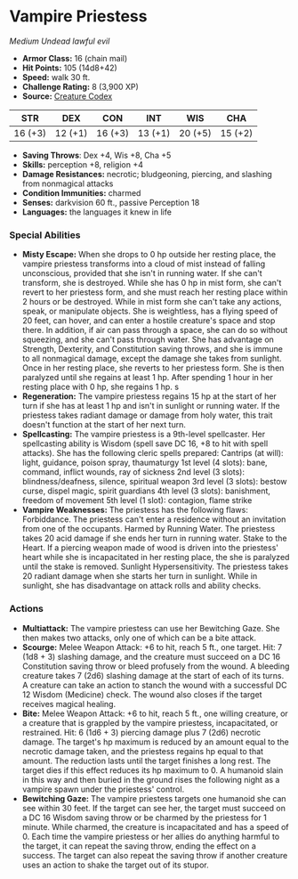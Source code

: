 # Vampire Priestess

*Medium* *Undead* *lawful evil*

- **Armor Class:** 16 (chain mail)
- **Hit Points:** 105 (14d8+42)
- **Speed:** walk 30 ft.
- **Challenge Rating:** 8 (3,900 XP)
- **Source:** [Creature Codex](https://koboldpress.com/kpstore/product/creature-codex-for-5th-edition-dnd/)

| STR | DEX | CON | INT | WIS | CHA |
| --- | --- | --- | --- | --- | --- |
| 16 (+3) | 12 (+1) | 16 (+3) | 13 (+1) | 20 (+5) | 15 (+2) |

- **Saving Throws**: Dex +4, Wis +8, Cha +5
- **Skills:** perception +8, religion +4
- **Damage Resistances:** necrotic; bludgeoning, piercing, and slashing from nonmagical attacks
- **Condition Immunities:** charmed
- **Senses:** darkvision 60 ft., passive Perception 18
- **Languages:** the languages it knew in life
### Special Abilities
- **Misty Escape:** When she drops to 0 hp outside her resting place, the vampire priestess transforms into a cloud of mist instead of falling unconscious, provided that she isn't in running water. If she can't transform, she is destroyed. While she has 0 hp in mist form, she can't revert to her priestess form, and she must reach her resting place within 2 hours or be destroyed.   While in mist form she can't take any actions, speak, or manipulate objects. She is weightless, has a flying speed of 20 feet, can hover, and can enter a hostile creature's space and stop there. In addition, if air can pass through a space, she can do so without squeezing, and she can't pass through water. She has advantage on Strength, Dexterity, and Constitution saving throws, and she is immune to all nonmagical damage, except the damage she takes from sunlight.   Once in her resting place, she reverts to her priestess form. She is then paralyzed until she regains at least 1 hp. After spending 1 hour in her resting place with 0 hp, she regains 1 hp. s
- **Regeneration:** The vampire priestess regains 15 hp at the start of her turn if she has at least 1 hp and isn't in sunlight or running water. If the priestess takes radiant damage or damage from holy water, this trait doesn't function at the start of her next turn.
- **Spellcasting:** The vampire priestess is a 9th-level spellcaster. Her spellcasting ability is Wisdom (spell save DC 16, +8 to hit with spell attacks). She has the following cleric spells prepared: Cantrips (at will): light, guidance, poison spray, thaumaturgy 1st level (4 slots): bane, command, inflict wounds, ray of sickness 2nd level (3 slots): blindness/deafness, silence, spiritual weapon 3rd level (3 slots): bestow curse, dispel magic, spirit guardians 4th level (3 slots): banishment, freedom of movement 5th level (1 slot): contagion, flame strike
- **Vampire Weaknesses:** The priestess has the following flaws: Forbiddance. The priestess can't enter a residence without an invitation from one of the occupants. Harmed by Running Water. The priestess takes 20 acid damage if she ends her turn in running water. Stake to the Heart. If a piercing weapon made of wood is driven into the priestess' heart while she is incapacitated in her resting place, the she is paralyzed until the stake is removed. Sunlight Hypersensitivity. The priestess takes 20 radiant damage when she starts her turn in sunlight. While in sunlight, she has disadvantage on attack rolls and ability checks.
### Actions
- **Multiattack:** The vampire priestess can use her Bewitching Gaze. She then makes two attacks, only one of which can be a bite attack.
- **Scourge:** Melee Weapon Attack: +6 to hit, reach 5 ft., one target. Hit: 7 (1d8 + 3) slashing damage, and the creature must succeed on a DC 16 Constitution saving throw or bleed profusely from the wound. A bleeding creature takes 7 (2d6) slashing damage at the start of each of its turns. A creature can take an action to stanch the wound with a successful DC 12 Wisdom (Medicine) check. The wound also closes if the target receives magical healing.
- **Bite:** Melee Weapon Attack: +6 to hit, reach 5 ft., one willing creature, or a creature that is grappled by the vampire priestess, incapacitated, or restrained. Hit: 6 (1d6 + 3) piercing damage plus 7 (2d6) necrotic damage. The target's hp maximum is reduced by an amount equal to the necrotic damage taken, and the priestess regains hp equal to that amount. The reduction lasts until the target finishes a long rest. The target dies if this effect reduces its hp maximum to 0. A humanoid slain in this way and then buried in the ground rises the following night as a vampire spawn under the priestess' control.
- **Bewitching Gaze:** The vampire priestess targets one humanoid she can see within 30 feet. If the target can see her, the target must succeed on a DC 16 Wisdom saving throw or be charmed by the priestess for 1 minute. While charmed, the creature is incapacitated and has a speed of 0. Each time the vampire priestess or her allies do anything harmful to the target, it can repeat the saving throw, ending the effect on a success. The target can also repeat the saving throw if another creature uses an action to shake the target out of its stupor.
